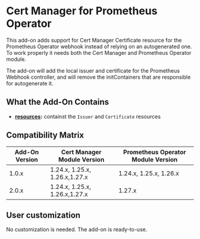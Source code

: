 # Cert Manager for Prometheus Operator

This add-on adds support for Cert Manager Certificate resource for the Prometheus Operator webhook instead of
relying on an autogenerated one.  
To work properly it needs both the Cert Manager and Prometheus Operator module.

The add-on will add the local issuer and certificate for the Prometheus Webhook controller, and will remove the
initContainers that are responsible for autogenerate it.

## What the Add-On Contains

- **[resources](./resources):** containst the `Issuer` and `Certificate` resources

## Compatibility Matrix

| Add-On Version | Cert Manager Module Version   | Prometheus Operator Module Version |
|----------------|-------------------------------|------------------------------------|
| 1.0.x          | 1.24.x, 1.25.x, 1.26.x,1.27.x | 1.24.x, 1.25.x, 1.26.x             |
| 2.0.x          | 1.24.x, 1.25.x, 1.26.x,1.27.x | 1.27.x                             |

## User customization

No customization is needed. The add-on is ready-to-use.
